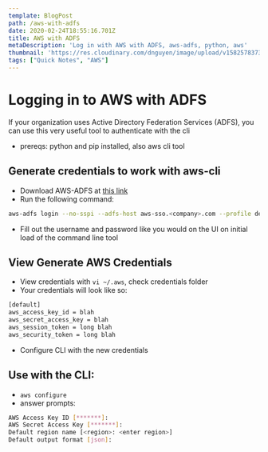 ```yaml
---
template: BlogPost
path: /aws-with-adfs
date: 2020-02-24T18:55:16.701Z
title: AWS with ADFS
metaDescription: 'Log in with AWS with ADFS, aws-adfs, python, aws'
thumbnail: 'https://res.cloudinary.com/dnguyen/image/upload/v1582578373/blog/cloud_lorempixel_1056_p3osjj.jpg'
tags: ["Quick Notes", "AWS"]
---
```

# Logging in to AWS with ADFS
If your organization uses Active Directory Federation Services (ADFS), you can use this very useful tool to authenticate with the cli

* prereqs: python and pip installed, also aws cli tool

## Generate credentials to work with aws-cli
- Download AWS-ADFS at [this link](https://github.com/venth/aws-adfs)
- Run the following command:
```sh
aws-adfs login --no-sspi --adfs-host aws-sso.<company>.com --profile default
```

- Fill out the username and password like you would on the UI on initial load of the command line tool

## View Generate AWS Credentials
- View credentials with `vi ~/.aws`, check credentials folder
- Your credentials will look like so:
```bash
[default]
aws_access_key_id = blah
aws_secret_access_key = blah
aws_session_token = long blah
aws_security_token = long blah
```
- Configure CLI with the new credentials

## Use with the CLI:
- `aws configure`
- answer prompts:
```sh
AWS Access Key ID [*******]:
AWS Secret Access Key [*******]:
Default region name [<region>: <enter region>]
Default output format [json]:
```
